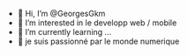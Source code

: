 - 👋 Hi, I’m @GeorgesGkm
- 👀 I’m interested in le developp web / mobile
- 🌱 I’m currently learning ...
- 💞️ je suis passionné par le monde numerique


<!---
GeorgesGkm/GeorgesGkm is a ✨ special ✨ repository because its `README.md` (this file) appears on your GitHub profile.
You can click the Preview link to take a look at your changes.
--->
